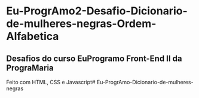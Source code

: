 ﻿# Eu-ProgrAmo2-Desafio-Dicionario-de-mulheres-negras-Ordem-Alfabetica

## Desafios do curso EuProgramo Front-End II da PrograMaria

Feito com HTML, CSS e Javascript# Eu-ProgrAmo-Dicionario-de-mulheres-negras
